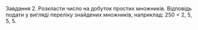 Завдання 2.
Розкласти число на добуток простих множників. Відповідь подати у вигляді переліку знайдених множників, наприклад: 250 = 2, 5, 5, 5.
